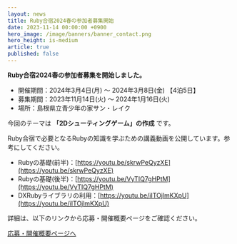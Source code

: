 ```yaml
---
layout: news
title: Ruby合宿2024春の参加者募集開始
date: 2023-11-14 00:00:00 +0900
hero_image: /image/banners/banner_contact.png
hero_height: is-medium
article: true
published: false
---
```


**Ruby合宿2024春の参加者募集を開始しました。**

* 開催期間：2024年3月4日(月) 〜 2024年3月8日(金) 【4泊5日】
* 募集期間：2023年11月14日(火) 〜 2024年1月16日(火)
* 場所：島根県立青少年の家サン・レイク

今回のテーマは **「2Dシューティングゲーム」の作成** です。

Ruby合宿で必要となるRubyの知識を学ぶための講義動画を公開しています。参考にしてください。

* Rubyの基礎(前半)：[https://youtu.be/skrwPeQyzXE](https://youtu.be/skrwPeQyzXE)
* Rubyの基礎(後半)：[https://youtu.be/VyTIQ7gHPtM](https://youtu.be/VyTIQ7gHPtM)
* DXRubyライブラリの利用：[https://youtu.be/iITOjlmKXpU](https://youtu.be/iITOjlmKXpU)

詳細は、以下のリンクから応募・開催概要ページをご確認ください。

<a href="/info/" class="button is-info">応募・開催概要ページへ</a>
